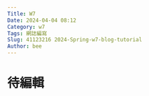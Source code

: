 ```yaml
---
Title: W7
Date: 2024-04-04 08:12
Category: w7
Tags: 網誌編寫
Slug: 41123216 2024-Spring-w7-blog-tutorial
Author: bee
---
```




<!-- PELICAN_END_SUMMARY -->

# 待編輯

